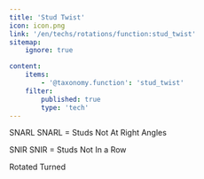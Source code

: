 ```yaml
---
title: 'Stud Twist'
icon: icon.png
link: '/en/techs/rotations/function:stud_twist'
sitemap:
    ignore: true

content:
    items: 
        - '@taxonomy.function': 'stud_twist'
    filter:
        published: true
        type: 'tech'
---
```

SNARL
SNARL = Studs Not At Right Angles

SNIR
SNIR = Studs Not In a Row

Rotated Turned